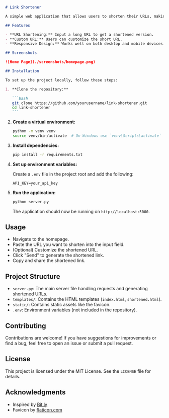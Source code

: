````markdown
# Link Shortener

A simple web application that allows users to shorten their URLs, making them easier to share. The application takes a long URL and generates a shortened version of it.

## Features

- **URL Shortening:** Input a long URL to get a shortened version.
- **Custom URL:** Users can customize the short URL.
- **Responsive Design:** Works well on both desktop and mobile devices.

## Screenshots

![Home Page](./screenshots/homepage.png)

## Installation

To set up the project locally, follow these steps:

1. **Clone the repository:**

   ```bash
   git clone https://github.com/yourusername/link-shortener.git
   cd link-shortener
   ```
````

2. **Create a virtual environment:**

   ```bash
   python -m venv venv
   source venv/bin/activate  # On Windows use `venv\Scripts\activate`
   ```

3. **Install dependencies:**

   ```bash
   pip install -r requirements.txt
   ```

4. **Set up environment variables:**

   Create a `.env` file in the project root and add the following:

   ```
   API_KEY=your_api_key
   ```

5. **Run the application:**

   ```bash
   python server.py
   ```

   The application should now be running on `http://localhost:5000`.

## Usage

- Navigate to the homepage.
- Paste the URL you want to shorten into the input field.
- (Optional) Customize the shortened URL.
- Click "Send" to generate the shortened link.
- Copy and share the shortened link.

## Project Structure

- `server.py`: The main server file handling requests and generating shortened URLs.
- `templates/`: Contains the HTML templates (`index.html`, `shortened.html`).
- `static/`: Contains static assets like the favicon.
- `.env`: Environment variables (not included in the repository).

## Contributing

Contributions are welcome! If you have suggestions for improvements or find a bug, feel free to open an issue or submit a pull request.

## License

This project is licensed under the MIT License. See the `LICENSE` file for details.

## Acknowledgments

- Inspired by [Bit.ly](https://bitly.com/)
- Favicon by [flaticon.com](https://www.flaticon.com/)
